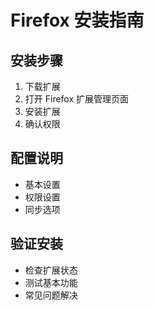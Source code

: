 # Firefox 安装指南

## 安装步骤
1. 下载扩展
2. 打开 Firefox 扩展管理页面
3. 安装扩展
4. 确认权限

## 配置说明
- 基本设置
- 权限设置
- 同步选项

## 验证安装
- 检查扩展状态
- 测试基本功能
- 常见问题解决 